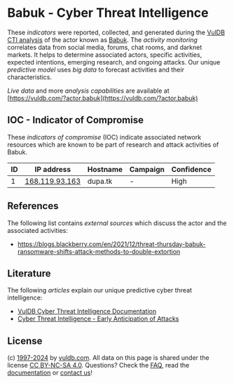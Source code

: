 # Babuk - Cyber Threat Intelligence

These _indicators_ were reported, collected, and generated during the [VulDB CTI analysis](https://vuldb.com/?kb.cti) of the actor known as [Babuk](https://vuldb.com/?actor.babuk). The _activity monitoring_ correlates data from social media, forums, chat rooms, and darknet markets. It helps to determine associated actors, specific activities, expected intentions, emerging research, and ongoing attacks. Our unique _predictive model_ uses _big data_ to forecast activities and their characteristics.

_Live data_ and more _analysis capabilities_ are available at [https://vuldb.com/?actor.babuk](https://vuldb.com/?actor.babuk)

## IOC - Indicator of Compromise

These _indicators of compromise_ (IOC) indicate associated network resources which are known to be part of research and attack activities of Babuk.

ID | IP address | Hostname | Campaign | Confidence
-- | ---------- | -------- | -------- | ----------
1 | [168.119.93.163](https://vuldb.com/?ip.168.119.93.163) | dupa.tk | - | High

## References

The following list contains _external sources_ which discuss the actor and the associated activities:

* https://blogs.blackberry.com/en/2021/12/threat-thursday-babuk-ransomware-shifts-attack-methods-to-double-extortion

## Literature

The following _articles_ explain our unique predictive cyber threat intelligence:

* [VulDB Cyber Threat Intelligence Documentation](https://vuldb.com/?kb.cti)
* [Cyber Threat Intelligence - Early Anticipation of Attacks](https://www.scip.ch/en/?labs.20201022)

## License

(c) [1997-2024](https://vuldb.com/?kb.changelog) by [vuldb.com](https://vuldb.com/?kb.about). All data on this page is shared under the license [CC BY-NC-SA 4.0](https://creativecommons.org/licenses/by-nc-sa/4.0/). Questions? Check the [FAQ](https://vuldb.com/?kb.faq), read the [documentation](https://vuldb.com/?kb) or [contact us](https://vuldb.com/?contact)!
